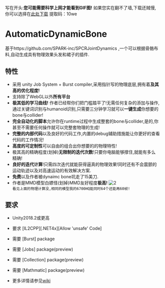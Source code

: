 写在开头:**您可能需要科学上网才能看到GIF图!**
如果您实在翻不了墙,下载还贼慢,你可以选择在[此处下载](https://pan.baidu.com/s/1Ku0kP6xLLpuFThX4WeDr4A)  提取码：10we 

# AutomaticDynamicBone
基于https://github.com/SPARK-inc/SPCRJointDynamics ,一个可以根据骨骼布料,自动生成具有物理效果头发和裙子的插件.  
## 特性

- 采用 unity Job System + Burst compiler,采用指针写的物理底层,拥有着**及其高的优化程度!**
- 支持除了WebGL以外**所有平台**
- **极其低的学习曲线!** 作者已经帮你们把门槛踏平了!无需任何复杂的添加与操作,通过关键词识别与humanoid识别,只需要三分钟学习就可以**一键生成**你想要的bone与collider!
- **完全自动化的脚本**允许你在runtime过程中生成整套的bone与collider,是的,你甚至不需要任何操作就可以完整套物理的生成!
- **完整的内部代码**以及良好的代码工作,内置的debug辅助措施能让你更好的查看代码的工作情况!
- **高度的可定制性**可以自由的组合出你想要的的物理特性!
- 极其高的精确程度(划掉)**无限制的迭代次数**!只要你电脑能够撑住,就能有多么精确!
- **良好的迭代计算**!只需四次迭代就能获得逼真的物理效果!同时还有不会震颤的运动轨迹以及对高速运动的有效解决方案.
- **免费**以及作者被dynaimc bone坑走了15美刀.
- 作者是MMD模型白嫖怪(划掉)MMD友好程度**极高!**
![2](https://github.com/OneYoungMean/AutomaticDynamicBone/blob/master/Manual%20GIF/A0.gif)  
`看见上面的物理计算没,相同的模型我的6700HQ能同时64个还能再60帧!`
## 要求
- Unity2018.2或更高
- 要求 [IL2CPP][.NET4x][Allow 'unsafe' Code]
- 需要 [Burst] package
- 需要 [Jobs] package(preview)
- 需要 [Collection] package(preview)
- 需要 [Mathmatic] package(preview)

- 更多详情请参见[wiki](https://github.com/OneYoungMean/AutomaticDynamicBone/wiki)  



